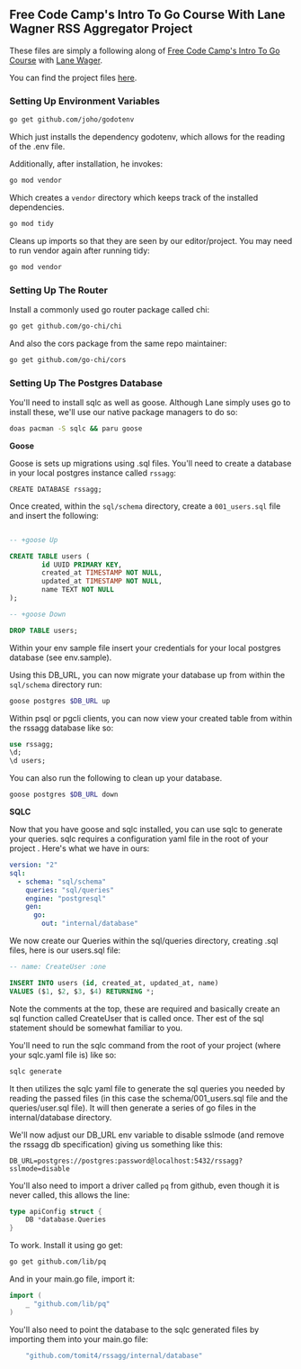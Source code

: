 ## Free Code Camp's Intro To Go Course With Lane Wagner RSS Aggregator Project

These files are simply a following along of [Free Code Camp's Intro To Go Course](https://www.youtube.com/watch?v=un6ZyFkqFKo&pp=ygUaZnJlZSBjb2RlIGNhbXAgaW50cm8gdG8gZ28%3D) with [Lane Wager](https://github.com/wagslane).

You can find the project files [here](https://github.com/bootdotdev/fcc-learn-golang-assets/tree/main/project).

### Setting Up Environment Variables

```bash
go get github.com/joho/godotenv
```

Which just installs the dependency godotenv, which allows for the reading of the
.env file.

Additionally, after installation, he invokes:

```bash
go mod vendor
```

Which creates a `vendor` directory which keeps track of the installed dependencies.

```bash
go mod tidy
```

Cleans up imports so that they are seen by our editor/project. You may need to
run vendor again after running tidy:

```bash
go mod vendor
```

### Setting Up The Router

Install a commonly used go router package called chi:

```bash
go get github.com/go-chi/chi
```

And also the cors package from the same repo maintainer:

```bash
go get github.com/go-chi/cors
```

### Setting Up The Postgres Database

You'll need to install sqlc as well as goose. Although Lane simply uses go to
install these, we'll use our native package managers to do so:

```bash
doas pacman -S sqlc && paru goose
```

**Goose**

Goose is sets up migrations using .sql files. You'll need to create a database
in your local postgres instance called `rssagg`:

```Postgres
CREATE DATABASE rssagg;
```

Once created, within the `sql/schema` directory, create a `001_users.sql` file
and insert the following:

```sql

-- +goose Up

CREATE TABLE users (
        id UUID PRIMARY KEY,
        created_at TIMESTAMP NOT NULL,
        updated_at TIMESTAMP NOT NULL,
        name TEXT NOT NULL
);

-- +goose Down

DROP TABLE users;
```

Within your env sample file insert your credentials for your local postgres
database (see env.sample).

Using this DB_URL, you can now migrate your database up from within the
`sql/schema` directory run:

```bash
goose postgres $DB_URL up
```

Within psql or pgcli clients, you can now view your created table from within
the rssagg database like so:

```sql
use rssagg;
\d;
\d users;
```

You can also run the following to clean up your database.

```bash
goose postgres $DB_URL down
```

**SQLC**

Now that you have goose and sqlc installed, you can use sqlc to generate your
queries. sqlc requires a configuration yaml file in the root of your project
. Here's what we have in ours:

```yaml
version: "2"
sql:
  - schema: "sql/schema"
    queries: "sql/queries"
    engine: "postgresql"
    gen:
      go:
        out: "internal/database"
```

We now create our Queries within the sql/queries directory, creating .sql files,
here is our users.sql file:

```sql
-- name: CreateUser :one

INSERT INTO users (id, created_at, updated_at, name)
VALUES ($1, $2, $3, $4) RETURNING *;
```

Note the comments at the top, these are required and basically create an sql
function called CreateUser that is called once. Ther est of the sql statement
should be somewhat familiar to you.

You'll need to run the sqlc command from the root of your project (where your
sqlc.yaml file is) like so:

```bash
sqlc generate
```

It then utilizes the sqlc yaml file to generate the sql queries you needed by
reading the passed files (in this case the schema/001_users.sql file and the
queries/user.sql file). It will then generate a series of go files in the
internal/database directory.

We'll now adjust our DB_URL env variable to disable sslmode (and remove the
rssagg db specification) giving us something like this:

```
DB_URL=postgres://postgres:password@localhost:5432/rssagg?sslmode=disable
```

You'll also need to import a driver called `pq` from github, even though it is
never called, this allows the line:

```go
type apiConfig struct {
	DB *database.Queries
}
```

To work. Install it using go get:

```bash
go get github.com/lib/pq
```

And in your main.go file, import it:

```go
import (
    _ "github.com/lib/pq"
)
```

You'll also need to point the database to the sqlc generated files by importing
them into your main.go file:

```go
	"github.com/tomit4/rssagg/internal/database"
```
